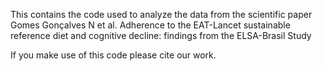 This contains the code used to analyze the data from the scientific paper Gomes Gonçalves N et al. Adherence to the EAT-Lancet sustainable reference diet 
and cognitive decline: findings from the ELSA-Brasil Study

If you make use of this code please cite our work.
